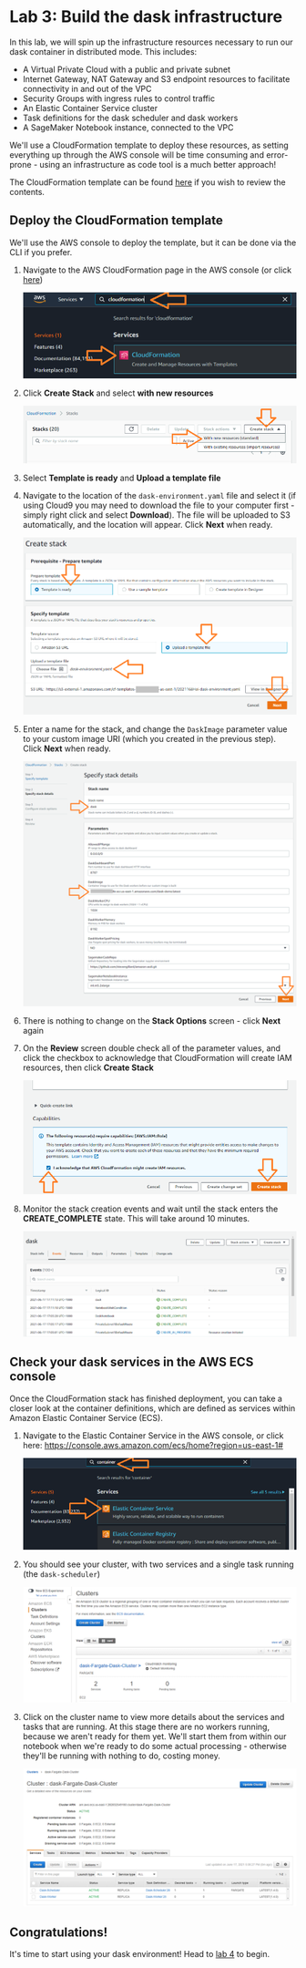 # Lab 3: Build the dask infrastructure
In this lab, we will spin up the infrastructure resources necessary to run our dask container in distributed mode.  This includes:
 * A Virtual Private Cloud with a public and private subnet
 * Internet Gateway, NAT Gateway and S3 endpoint resources to facilitate connectivity in and out of the VPC
 * Security Groups with ingress rules to control traffic
 * An Elastic Container Service cluster
 * Task definitions for the dask scheduler and dask workers
 * A SageMaker Notebook instance, connected to the VPC

We'll use a CloudFormation template to deploy these resources, as setting everything up through the AWS console will be time consuming and error-prone - using an infrastructure as code tool is a much better approach!

The CloudFormation template can be found [here](cloudformation/dask-environment.yaml) if you wish to review the contents.

## Deploy the CloudFormation template
We'll use the AWS console to deploy the template, but it can be done via the CLI if you prefer.

1. Navigate to the AWS CloudFormation page in the AWS console (or click [here](https://console.aws.amazon.com/cloudformation/home))

    ![CloudFormation](workshop/0301-CloudFormation.png)

1. Click **Create Stack** and select **with new resources**

    ![CreateStack](workshop/0302-CloudFormationCreate.png)

1. Select **Template is ready** and **Upload a template file**

1. Navigate to the location of the `dask-environment.yaml` file and select it (if using Cloud9 you may need to download the file to your computer first - simply right click and select **Download**).  The file will be uploaded to S3 automatically, and the location will appear.  Click **Next** when ready.

    ![SelectTemplate](workshop/0303-CloudFormationCreate2.png)

1. Enter a name for the stack, and change the `DaskImage` parameter value to your custom image URI (which you created in the previous step). Click **Next** when ready. 

    ![Parameters](workshop/0304-CloudFormationParameters.png)

1. There is nothing to change on the **Stack Options** screen - click **Next** again

1. On the **Review** screen double check all of the parameter values, and click the checkbox to acknowledge that CloudFormation will create IAM resources, then click **Create Stack**

    ![CreateStack](workshop/0305-CloudFormationCreate3.png)

1. Monitor the stack creation events and wait until the stack enters the **CREATE_COMPLETE** state.  This will take around 10 minutes.

    ![StackComplete](workshop/0305-CloudFormationComplete.png)

## Check your dask services in the AWS ECS console
Once the CloudFormation stack has finished deployment, you can take a closer look at the container definitions, which are defined as services within Amazon Elastic Container Service (ECS).

1. Navigate to the Elastic Container Service in the AWS console, or click here: https://console.aws.amazon.com/ecs/home?region=us-east-1#

    ![ECS](workshop/0306-ECS.png)

1. You should see your cluster, with two services and a single task running (the `dask-scheduler`)

    ![ECSCluster](workshop/0307-ECSCluster.png)

1. Click on the cluster name to view more details about the services and tasks that are running.  At this stage there are no workers running, because we aren't ready for them yet.  We'll start them from within our notebook when we're ready to do some actual processing - otherwise they'll be running with nothing to do, costing money.

    ![ECSClusterServices](workshop/0308-ECSCluster2.png)

## Congratulations!
It's time to start using your dask environment!  Head to [lab 4](workshop-04.md) to begin.